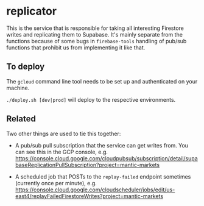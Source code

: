 # replicator

This is the service that is responsible for taking all interesting Firestore
writes and replicating them to Supabase. It's mainly separate from the functions
because of some bugs in `firebase-tools` handling of pub/sub functions that
prohibit us from implementing it like that.

## To deploy

The `gcloud` command line tool needs to be set up and authenticated on your machine.

`./deploy.sh [dev|prod]` will deploy to the respective environments.

## Related

Two other things are used to tie this together:

- A pub/sub pull subscription that the service can get writes from. You can see this in the GCP console, e.g. https://console.cloud.google.com/cloudpubsub/subscription/detail/supabaseReplicationPullSubscription?project=mantic-markets

- A scheduled job that POSTs to the `replay-failed` endpoint sometimes (currently once per minute), e.g. https://console.cloud.google.com/cloudscheduler/jobs/edit/us-east4/replayFailedFirestoreWrites?project=mantic-markets
